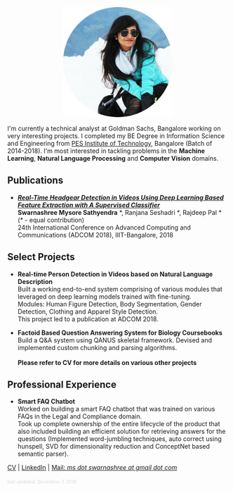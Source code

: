 <p align="center">
  <img src="swarnashree.png" width="250" height="250">
</p>
                                

I'm currently a technical analyst at Goldman Sachs, Bangalore working on very interesting projects. I completed my BE Degree in Information Science and Engineering from [PES Institute of Technology](https://www.pes.edu/), Bangalore (Batch of 2014-2018). 
I'm most interested in tackling problems in the **Machine Learning**, **Natural Language Processing** and **Computer Vision** domains.



## Publications
- [***Real-Time Headgear Detection in Videos Using Deep Learning Based Feature Extraction with A Supervised Classifier***](https://doi.org/10.34048/ADCOM.2018.Paper.9)
 <br/> **Swarnashree Mysore Sathyendra** \*, Ranjana Seshadri \*, Rajdeep Pal \* (\* - equal contribution)
 <br/> 24th International Conference on Advanced Computing and Communications (ADCOM 2018), IIIT-Bangalore, 2018

## Select Projects
- **Real-time Person Detection in Videos based on Natural Language Description**
<br/> Built a working end-to-end system comprising of various modules that leveraged on deep learning models trained with fine-tuning. 
<br/> Modules: Human Figure Detection, Body Segmentation, Gender Detection, Clothing and Apparel Style Detection.
<br/> This project led to a publication at ADCOM 2018.

- **Factoid Based Question Answering System for Biology Coursebooks**
<br/> Build a Q&A system using QANUS skeletal framework. Devised and implemented custom chunking and parsing algorithms. 
<br/><br/> **Please refer to CV for more details on various other projects**

## Professional Experience
- **Smart FAQ Chatbot**
<br/> Worked on building a smart FAQ chatbot that was trained on various FAQs in the Legal and Compliance domain. 
<br/> Took up complete ownership of the entire lifecycle of the product that also included building an efficient solution for retrieving answers for the questions (Implemented word-jumbling techniques, auto correct using hunspell, SVD for dimensionality reduction and ConceptNet based semantic parser).


[CV](SWARNASHREE_MS_CV.pdf)  |  [LinkedIn](https://in.linkedin.com/in/swarnashree-mysore-sathyendra-47621a136)  |  [Mail: *ms dot swarnashree at gmail dot com*](mailto:ms.swarnashree@gmail.com)

<span style="color: #d9d9d9; font-size: 0.75em">*last updated: December 7, 2019*</span>
